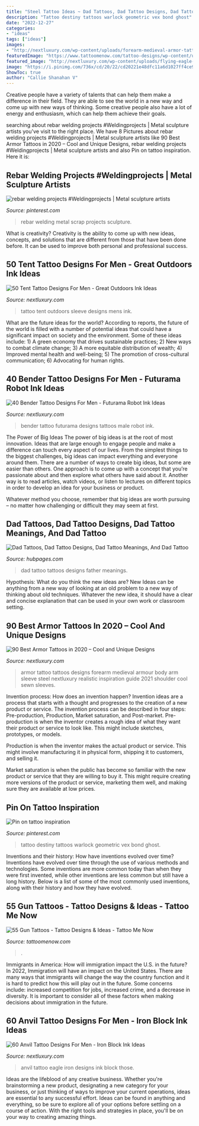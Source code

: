 ```yaml
---
title: "Steel Tattoo Ideas ~ Dad Tattoos, Dad Tattoo Designs, Dad Tattoo Meanings, And Dad Tattoo"
description: "Tattoo destiny tattoos warlock geometric vex bond ghost"
date: "2022-12-27"
categories:
- "ideas"
tags: ["ideas"]
images:
- "http://nextluxury.com/wp-content/uploads/forearm-medieval-armor-tattoos-for-men.jpg"
featuredImage: "https://www.tattoomenow.com/tattoo-designs/wp-content/uploads/2021/01/gun-tattoo-10.jpg"
featured_image: "http://nextluxury.com/wp-content/uploads/flying-eagle-with-anvil-guys-chest-tattoos.jpg"
image: "https://i.pinimg.com/736x/cd/20/22/cd20221e48dfc11a6d1027ff4ce9a4c7.jpg"
ShowToc: true
author: "Callie Shanahan V"
---
```



Creative people have a variety of talents that can help them make a difference in their field. They are able to see the world in a new way and come up with new ways of thinking. Some creative people also have a lot of energy and enthusiasm, which can help them achieve their goals.

	

		
searching about rebar welding projects #Weldingprojects | Metal sculpture artists you've visit to the right place. We have 8 Pictures about rebar welding projects #Weldingprojects | Metal sculpture artists like 90 Best Armor Tattoos in 2020 – Cool and Unique Designs, rebar welding projects #Weldingprojects | Metal sculpture artists and also Pin on tattoo inspiration. Here it is:
		
    
## Rebar Welding Projects #Weldingprojects | Metal Sculpture Artists

<img loading=lazy src="https://i.pinimg.com/736x/cd/20/22/cd20221e48dfc11a6d1027ff4ce9a4c7.jpg" onerror="this.onerror=null;this.src='https://tse1.mm.bing.net/th?id=OIP.h5V2iy7e-nJUF6ocAyQRiwAAAA&amp;pid=15.1';" alt="rebar welding projects #Weldingprojects | Metal sculpture artists">

_Source: pinterest.com_

>rebar welding metal scrap projects sculpture. 

	

What is creativity?
Creativity is the ability to come up with new ideas, concepts, and solutions that are different from those that have been done before. It can be used to improve both personal and professional success.

    
## 50 Tent Tattoo Designs For Men - Great Outdoors Ink Ideas

<img loading=lazy src="http://nextluxury.com/wp-content/uploads/forearm-sleeve-mens-tattoo-ideas-with-tent-design.jpg" onerror="this.onerror=null;this.src='https://tse2.mm.bing.net/th?id=OIP.rwUVyC7I_pDPGwg-tgR14AHaGa&amp;pid=15.1';" alt="50 Tent Tattoo Designs For Men - Great Outdoors Ink Ideas">

_Source: nextluxury.com_

>tattoo tent outdoors sleeve designs mens ink. 

	

What are the future ideas for the world?
According to reports, the future of the world is filled with a number of potential ideas that could have a significant impact on society and the environment. Some of these ideas include: 1) A green economy that drives sustainable practices; 2) New ways to combat climate change; 3) A more equitable distribution of wealth; 4) Improved mental health and well-being; 5) The promotion of cross-cultural communication; 6) Advocating for human rights.

    
## 40 Bender Tattoo Designs For Men - Futurama Robot Ink Ideas

<img loading=lazy src="http://nextluxury.com/wp-content/uploads/awesome-leg-male-bender-tattoos.jpg" onerror="this.onerror=null;this.src='https://tse3.mm.bing.net/th?id=OIP.qEyQojGPwxurU_8gEV3X3gHaI-&amp;pid=15.1';" alt="40 Bender Tattoo Designs For Men - Futurama Robot Ink Ideas">

_Source: nextluxury.com_

>bender tattoo futurama designs tattoos male robot ink. 

	

The Power of Big Ideas
The power of big ideas is at the root of most innovation. Ideas that are large enough to engage people and make a difference can touch every aspect of our lives. From the simplest things to the biggest challenges, big ideas can impact everything and everyone around them.
There are a number of ways to create big ideas, but some are easier than others. One approach is to come up with a concept that you’re passionate about and then explore what others have said about it. Another way is to read articles, watch videos, or listen to lectures on different topics in order to develop an idea for your business or product.

Whatever method you choose, remember that big ideas are worth pursuing – no matter how challenging or difficult they may seem at first.

    
## Dad Tattoos, Dad Tattoo Designs, Dad Tattoo Meanings, And Dad Tattoo

<img loading=lazy src="https://usercontent1.hubstatic.com/7673668.jpg" onerror="this.onerror=null;this.src='https://tse1.mm.bing.net/th?id=OIP.SAM8cS3JnGfnK_cMeqj7hAHaJ4&amp;pid=15.1';" alt="Dad Tattoos, Dad Tattoo Designs, Dad Tattoo Meanings, And Dad Tattoo">

_Source: hubpages.com_

>dad tattoo tattoos designs father meanings. 

	

Hypothesis: What do you think the new ideas are?
New Ideas can be anything from a new way of looking at an old problem to a new way of thinking about old techniques. Whatever the new idea, it should have a clear and concise explanation that can be used in your own work or classroom setting.

    
## 90 Best Armor Tattoos In 2020 – Cool And Unique Designs

<img loading=lazy src="http://nextluxury.com/wp-content/uploads/forearm-medieval-armor-tattoos-for-men.jpg" onerror="this.onerror=null;this.src='https://tse3.mm.bing.net/th?id=OIP.6hRdz59ZUh3XIvd5EBTa-wHaHa&amp;pid=15.1';" alt="90 Best Armor Tattoos in 2020 – Cool and Unique Designs">

_Source: nextluxury.com_

>armor tattoo tattoos designs forearm medieval armour body arm sleeve steel nextluxury realistic inspiration guide 2021 shoulder cool sewn sleeves. 

	

Invention process: How does an invention happen?
Invention ideas are a process that starts with a thought and progresses to the creation of a new product or service. The invention process can be described in four steps: Pre-production, Production, Market saturation, and Post-market.
Pre-production is when the inventor creates a rough idea of what they want their product or service to look like. This might include sketches, prototypes, or models.

Production is when the inventor makes the actual product or service. This might involve manufacturing it in physical form, shipping it to customers, and selling it.

Market saturation is when the public has become so familiar with the new product or service that they are willing to buy it. This might require creating more versions of the product or service, marketing them well, and making sure they are available at low prices.

    
## Pin On Tattoo Inspiration

<img loading=lazy src="https://i.pinimg.com/736x/94/27/c2/9427c205d2b86c01fa31d980d9aefa09.jpg" onerror="this.onerror=null;this.src='https://tse2.mm.bing.net/th?id=OIP.DiuYeahXpVdxUJ7I9K9OoQHaHa&amp;pid=15.1';" alt="Pin on tattoo inspiration">

_Source: pinterest.com_

>tattoo destiny tattoos warlock geometric vex bond ghost. 

	

Inventions and their history: How have inventions evolved over time?
Inventions have evolved over time through the use of various methods and technologies. Some inventions are more common today than when they were first invented, while other inventions are less common but still have a long history. Below is a list of some of the most commonly used inventions, along with their history and how they have evolved.

    
## 55 Gun Tattoos - Tattoo Designs &amp; Ideas - Tattoo Me Now

<img loading=lazy src="https://www.tattoomenow.com/tattoo-designs/wp-content/uploads/2021/01/gun-tattoo-10.jpg" onerror="this.onerror=null;this.src='https://tse3.mm.bing.net/th?id=OIP.RPJOGeCBnyXoJIJVa6Z10gAAAA&amp;pid=15.1';" alt="55 Gun Tattoos - Tattoo Designs &amp; Ideas - Tattoo Me Now">

_Source: tattoomenow.com_

>. 

	

Immigrants in America: How will immigration impact the U.S. in the future?
In 2022, Immigration will have an impact on the United States. There are many ways that immigrants will change the way the country function and it is hard to predict how this will play out in the future. Some concerns include: increased competition for jobs, increased crime, and a decrease in diversity. It is important to consider all of these factors when making decisions about immigration in the future.

    
## 60 Anvil Tattoo Designs For Men - Iron Block Ink Ideas

<img loading=lazy src="http://nextluxury.com/wp-content/uploads/flying-eagle-with-anvil-guys-chest-tattoos.jpg" onerror="this.onerror=null;this.src='https://tse4.mm.bing.net/th?id=OIP.XWZtsv10297MTW_sWqo-nAHaHa&amp;pid=15.1';" alt="60 Anvil Tattoo Designs For Men - Iron Block Ink Ideas">

_Source: nextluxury.com_

>anvil tattoo eagle iron designs ink block those. 

	

Ideas are the lifeblood of any creative business. Whether you're brainstorming a new product, designating a new category for your business, or just thinking of ways to improve your current operations, ideas are essential to any successful effort. Ideas can be found in anything and everything, so be sure to explore all of your options before settling on a course of action. With the right tools and strategies in place, you'll be on your way to creating amazing things.

